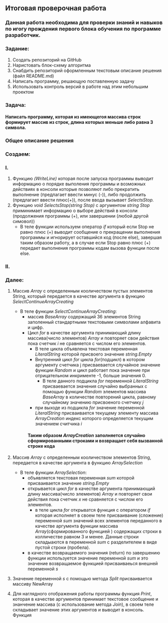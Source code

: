 ## Итоговая проверочная работа

### Данная работа необходима для проверки знаний и навыков по игогу прождения первого блока обучения по программе разработчик.

### __Задание:__
1. Создать репозиторий на GitHub
2. Наристовать блок-схему алгоритма
3. Снабдить репозиторий оформленным текстовым описание решения (файл README.md)
4. Написать программу, решающую поставленную задачу
5. Использовать контроль версий в работе над этим небольшим проектом

### __Задача:__
#### Написать программу, которая из имеющегоя массива строк формирует массив из строк, длина которых меньше либо равна 3 символа.

### __Общее описание решения__
### Создаем:
### I.
1. Функцию _(WriteLine)_ которая после запуска программы выводит информацию о порядке выполения программы и возможных  действиях в консоли которые позволяют либо прекратить выполнение (предлагает ввести минус (-)), либо продолжить (предлагает ввести плюс(+)), после ввода вызывает _SelectsStop._ 
2. Функцию _void SelectsStop(string Stop)_ с аргументом _string Stop_ приминимает информацию о выборе действий в консоли (продолжения программы (+), или завершении (любой другой симовол))
    * В теле функции используем оператор _if_ который если Stop не равно плюс (+)
    выводит сообщение о прекращении выполнения программы и игнорирует оставшийся код (после else), завершая таким образом работу, а в случае если Stop равно плюс (+) передает выполнения программы кодам вызова функции после else.

### II.
### Далее:
1. Массив  _Array_ с определенным кооличеством пустых элементов String, который передается в качестве аргумента в функцию _SelectContinueArrayCreating_
    - В теле функции _SelectContinueArrayCreating_:
        * массив _BaseArray_ содержащий 36 элементов String заполенный  стандартными текстовыми символами алфавита и цифр.
        * Цикл _for_ в качестве аргумента принимающий длину массива(число элементов) _Array_ и повторяет свои действия пока счетчик _i_ не сравняется с числом его  элементов.
            * В теле цикла объявлена текстовая переменная _LiteralString_ которой присвоего значение _string.Empty_
            * Внутренний цикл _for_ цикла _for_(подцикл) в котором аргументу счетчика j присваевается случайное значение функции _Random_ и цикл работает пока значение при отрицательном инкрименте -1, больше значения 0.
                * В теле данного подцикла _for_ переменной _LiteralString_  присваевается значения случайно выбранных с помощью функции _Random_ элементов массива _BaseArray_ в количестве повторений цикла, равному случайному значению присвоеного счетчику _j_
            * при выходе из подцикла _for_ значение переменной _LiteralString_ присваивается текущему элементу массива _ArrayCreation_ индекс которого определяется текущим значением считчика _i_
            #### Таким образом _ArrayCreation_ заполняется случайно сформированными строками и возвращает себя вызванной строке кода
2. Массив  _Array_ с определенным кооличеством элементов String,  передается в качестве аргумента в функцию _ArraySelection_
    - В теле функции _ArraySelection_:
        * объявляется текстовая переменная _sum_ которой присваивается значение _string.Empty_ 
        * открывается цикл _for_ в качестве аргумента принимающий длину массива(число элементов) _Array_ и повторяет свои действия пока счетчик _x_ не сравняется с числом его  элементов. 
            *  в теле цикла _for_ открыватся функция с оператором _if_ которая исполняет в своем теле присваивание (сложение) переменной _sum_  значений всех элементов переданного в качестве аргумента функции массива _Array_(сформированного функцией ) содержащих строки в колличестве равном 3 и менее. Данные строки складыаются в переменной _sum_ с разделителем в виде пустой строки (пробела). 
        *  в качестве возвращаемого значения (return) по завершению функции используется значение переменной _sum_ и это значение возвращаемое функцией присваиваеься внешней переменной _s_ 
3. Значение переменной _s_ c помощью метода _Split_ присваивается массиву NewArray

4. Для наглядного отображения работы программы функция _Print_, которая в качестве аргументов принимает текстовое сообщение и знанчение массива (с использование метода _Join_), в своем теле складывает значение этих аргументов и выводит в консоль. Функция 

